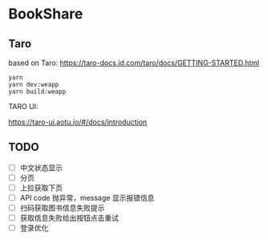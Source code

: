 # BookShare

## Taro

based on Taro: https://taro-docs.jd.com/taro/docs/GETTING-STARTED.html

```shell
yarn
yarn dev:weapp
yarn build:weapp
```

TARO UI:

https://taro-ui.aotu.io/#/docs/introduction

## TODO

- [ ] 中文状态显示
- [ ] 分页
- [ ] 上拉获取下页
- [ ] API code 抛异常，message 显示报错信息
- [ ] 扫码获取图书信息失败提示
- [ ] 获取信息失败给出按钮点击重试
- [ ] 登录优化
